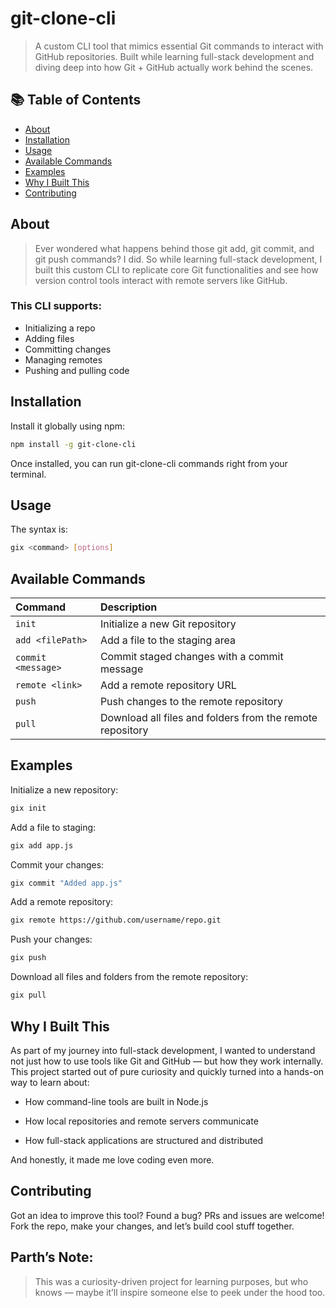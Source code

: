 # git-clone-cli

> A custom CLI tool that mimics essential Git commands to interact with GitHub repositories. Built while learning full-stack development and diving deep into how Git + GitHub actually work behind the scenes.

## 📚 Table of Contents
- [About](#about)
- [Installation](#installation)
- [Usage](#usage)
- [Available Commands](#available-commands)
- [Examples](#examples)
- [Why I Built This](#why-i-built-this)
- [Contributing](#contributing)

## About
> Ever wondered what happens behind those git add, git commit, and git push commands?
I did.
So while learning full-stack development, I built this custom CLI to replicate core Git functionalities and see how version control tools interact with remote servers like GitHub.

### This CLI supports:
- Initializing a repo
- Adding files
- Committing changes
- Managing remotes
- Pushing and pulling code

## Installation
Install it globally using npm:
```bash
npm install -g git-clone-cli
```
Once installed, you can run git-clone-cli commands right from your terminal.

## Usage
The syntax is:
```bash
gix <command> [options]
```

## Available Commands
| Command            | Description                                 |
| :----------------- | :------------------------------------------ |
| `init`             | Initialize a new Git repository             |
| `add <filePath>`   | Add a file to the staging area              |
| `commit <message>` | Commit staged changes with a commit message |
| `remote <link>`    | Add a remote repository URL                 |
| `push`             | Push changes to the remote repository       |
| `pull`             |Download all files and folders from the remote repository        |

## Examples

Initialize a new repository:
```bash
gix init
```

Add a file to staging:
```bash
gix add app.js
```

Commit your changes:
```bash
gix commit "Added app.js"
```

Add a remote repository:
```bash
gix remote https://github.com/username/repo.git
```

Push your changes:
```bash
gix push
```

Download all files and folders from the remote repository:
```bash
gix pull
```

## Why I Built This

As part of my journey into full-stack development, I wanted to understand not just how to use tools like Git and GitHub — but how they work internally.
This project started out of pure curiosity and quickly turned into a hands-on way to learn about:

- How command-line tools are built in Node.js

- How local repositories and remote servers communicate

- How full-stack applications are structured and distributed

And honestly, it made me love coding even more.


## Contributing
Got an idea to improve this tool? Found a bug?
PRs and issues are welcome! Fork the repo, make your changes, and let’s build cool stuff together.

## Parth’s Note:
> This was a curiosity-driven project for learning purposes, but who knows — maybe it’ll inspire someone else to peek under the hood too.
